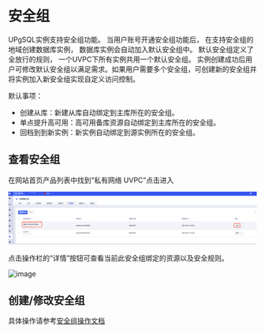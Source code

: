 # 安全组

UPgSQL实例支持安全组功能。 当用户账号开通安全组功能后， 在支持安全组的地域创建数据库实例， 数据库实例会自动加入默认安全组中。 默认安全组定义了全放行的规则， 一个UVPC下所有实例共用一个默认安全组。 实例创建成功后用户可修改默认安全组以满足需求。如果用户需要多个安全组，可创建新的安全组并将实例加入新安全组实现自定义访问控制。

默认事项：
- 创建从库：新建从库自动绑定到主库所在的安全组。
- 单点提升高可用：高可用备库资源自动绑定到主库所在的安全组。
- 回档到到新实例：新实例自动绑定到源实例所在的安全组。

## 查看安全组

在网站首页产品列表中找到“私有网络 UVPC”点击进入

![image](/images/secgroup/secgroup_list.png)

点击操作栏的“详情”按钮可查看当前此安全组绑定的资源以及安全规则。

![image](/images/guide/secgroup_detail.png)

## 创建/修改安全组

具体操作请参考[安全组操作文档](https://docs.ucloud.cn/vpc/introduction/secgroup)
